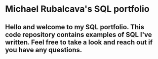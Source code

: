 # Michael Rubalcava's SQL portfolio

## Hello and welcome to my SQL portfolio. This code repository contains examples of SQL I've written. Feel free to take a look and reach out if you have any questions.
